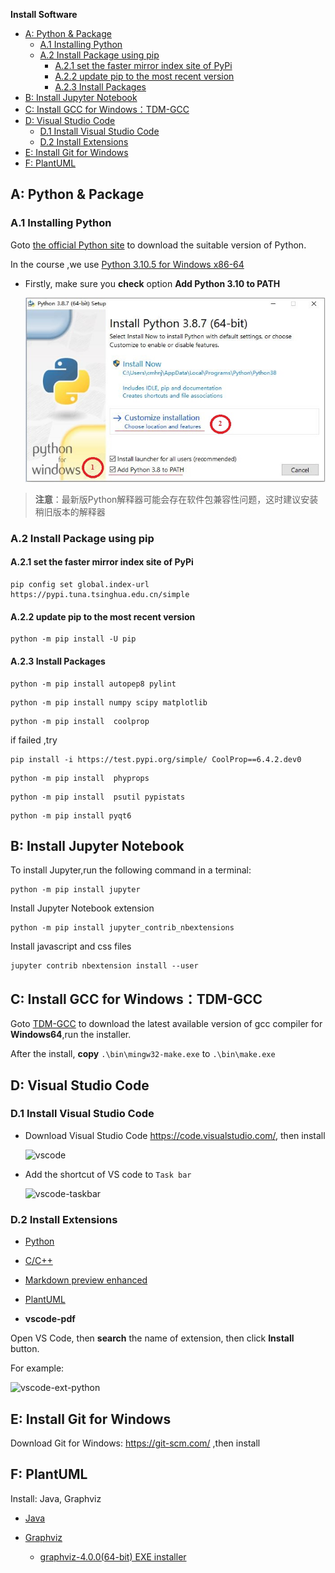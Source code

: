 

**Install Software**


<!-- TOC -->

- [A: Python & Package](#a-python--package)
  - [A.1 Installing Python](#a1-installing-python)
  - [A.2 Install Package using pip](#a2-install-package-using-pip)
    - [A.2.1 set the faster mirror index site of PyPi](#a21-set-the-faster-mirror-index-site-of-pypi)
    - [A.2.2 update pip to the most recent version](#a22-update-pip-to-the-most-recent-version)
    - [A.2.3 Install  Packages](#a23-install--packages)
- [B: Install Jupyter Notebook](#b-install-jupyter-notebook)
- [C: Install GCC for Windows：TDM-GCC](#c-install-gcc-for-windowstdm-gcc)
- [D: Visual Studio Code](#d-visual-studio-code)
  - [D.1 Install Visual Studio Code](#d1-install-visual-studio-code)
  - [D.2 Install Extensions](#d2-install-extensions)
- [E: Install Git for Windows](#e-install-git-for-windows)
- [F: PlantUML](#f-plantuml)

<!-- /TOC -->
## A: Python & Package

### A.1 Installing Python 

Goto [the official Python site](https://www.python.org/downloads/) to download the suitable version of Python.

In the course ,we use [Python 3.10.5 for Windows x86-64](https://www.python.org/ftp/python/3.10.5/python-3.10.5-amd64.exe)  

* Firstly, make sure you **check** option **Add Python 3.10 to PATH**

  ![Python3-install-path](./img/python38-install-path.jpg) 

>**注意**：最新版Python解释器可能会存在软件包兼容性问题，这时建议安装稍旧版本的解释器

### A.2 Install Package using pip

#### A.2.1 set the faster mirror index site of PyPi

```shell
pip config set global.index-url https://pypi.tuna.tsinghua.edu.cn/simple
```

#### A.2.2 update pip to the most recent version

```shell
python -m pip install -U pip
```

#### A.2.3 Install  Packages

```shell
python -m pip install autopep8 pylint
```

```shell 
python -m pip install numpy scipy matplotlib
``` 

```shell 
python -m pip install  coolprop 
``` 

if failed ,try
```shell
pip install -i https://test.pypi.org/simple/ CoolProp==6.4.2.dev0
```

```shell 
python -m pip install  phyprops 
``` 

```shell
python -m pip install  psutil pypistats   
```

```shell
python -m pip install pyqt6  
```

## B: Install Jupyter Notebook

To install Jupyter,run the following command in a terminal:

```shell 
python -m pip install jupyter
```

Install Jupyter Notebook extension

```shell 
python -m pip install jupyter_contrib_nbextensions
```

Install javascript and css files

```shell 
jupyter contrib nbextension install --user
```

## C: Install GCC for Windows：TDM-GCC

Goto [TDM-GCC](https://jmeubank.github.io/tdm-gcc/) to download the latest available version of gcc compiler for **Windows64**,run the installer.

After the install, **copy**  `.\bin\mingw32-make.exe` to  `.\bin\make.exe`

## D: Visual Studio Code

### D.1 Install Visual Studio Code 
 
* Download  Visual Studio Code https://code.visualstudio.com/, then install

   ![vscode](./img/vscode.jpg)

* Add the shortcut of VS code to `Task bar`

   ![vscode-taskbar](./img/vscode-taskbar.jpg)
 
### D.2 Install Extensions

* [Python](https://code.visualstudio.com/docs/languages/python)

* [C/C++](https://code.visualstudio.com/docs/languages/cpp)

* [Markdown preview enhanced](https://shd101wyy.github.io/markdown-preview-enhanced/#/zh-cn/)

* [PlantUML](https://github.com/qjebbs/vscode-plantuml/)

* **vscode-pdf**

Open VS Code, then **search** the name of extension, then click **Install** button.

For example:

  ![vscode-ext-python](./img/vscode-ext-python.jpg)


## E: Install Git for Windows

Download Git for Windows: https://git-scm.com/ ,then install

## F: PlantUML

Install: Java, Graphviz

* [Java](https://www.java.com/en/download/)

* [Graphviz](https://graphviz.org/download/)

   * [graphviz-4.0.0(64-bit) EXE installer](https://gitlab.com/api/v4/projects/4207231/packages/generic/graphviz-releases/4.0.0/windows_10_cmake_Release_graphviz-install-4.0.0-win64.exe)